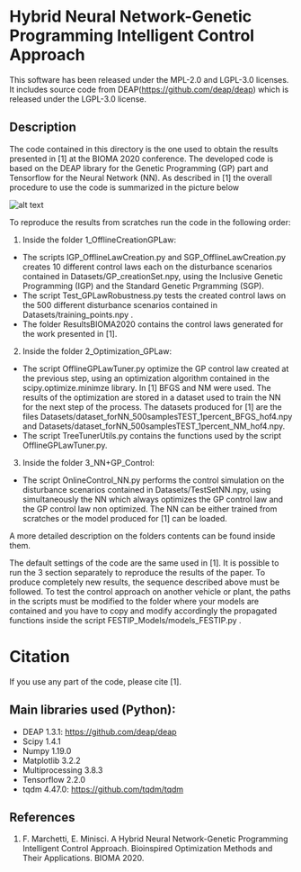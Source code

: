 # Hybrid Neural Network-Genetic Programming Intelligent Control Approach

This software has been released under the MPL-2.0 and LGPL-3.0 licenses. It includes source code from DEAP(https://github.com/deap/deap) which is released under the LGPL-3.0 license.

## Description
The code contained in this directory is the one used to obtain the results presented in [1] at the BIOMA 2020 conference. The developed code is based on the DEAP library for the Genetic Programming (GP) part and Tensorflow for the Neural Network (NN). As described in [1] the overall procedure to use the code is summarized in the picture below

![alt text](https://github.com/strath-ace-labs/smart-ml/blob/master/NN%2BGP_IntelligentControl/procedure.png)

To reproduce the results from scratches run the code in the following order:
1) Inside the folder 1_OfflineCreationGPLaw:
* The scripts IGP_OfflineLawCreation.py and SGP_OfflineLawCreation.py creates 10 different control laws each on the disturbance scenarios contained in Datasets/GP_creationSet.npy, using the Inclusive Genetic Programming (IGP) and the Standard Genetic Prgramming (SGP).
* The script Test_GPLawRobustness.py tests the created control laws on the 500 different disturbance scenarios contained in Datasets/training_points.npy .
* The folder ResultsBIOMA2020 contains the control laws generated for the work presented in [1].
2) Inside the folder 2_Optimization_GPLaw:
* The script OfflineGPLawTuner.py optimize the GP control law created at the previous step, using an optimization algorithm contained in the scipy.optimize.minimze library. In [1] BFGS and NM were used. The results of the optimization are stored in a dataset used to train the NN for the next step of the process. The datasets produced for [1] are the files Datasets/dataset_forNN_500samplesTEST_1percent_BFGS_hof4.npy and Datasets/dataset_forNN_500samplesTEST_1percent_NM_hof4.npy.
* The script TreeTunerUtils.py contains the functions used by the script OfflineGPLawTuner.py.
3) Inside the folder 3_NN+GP_Control:
* The script OnlineControl_NN.py performs the control simulation on the disturbance scenarios contained in Datasets/TestSetNN.npy, using simultaneously the NN which always optimizes the GP control law and the GP control law non optimized. The NN can be either trained from scratches or the model produced for [1] can be loaded. 

A more detailed description on the folders contents can be found inside them.

The default settings of the code are the same used in [1]. It is possible to run the 3 section separately to reproduce the results of the paper.
To produce completely new results, the sequence described above must be followed.
To test the control approach on another vehicle or plant, the paths in the scripts must be modified to the folder where your models are contained and you have to copy and modify accordingly the propagated functions inside the script FESTIP_Models/models_FESTIP.py .

# Citation
If you use any part of the code, please cite [1].


## Main libraries used (Python):
  * DEAP 1.3.1: https://github.com/deap/deap
  * Scipy 1.4.1
  * Numpy 1.19.0
  * Matplotlib 3.2.2
  * Multiprocessing 3.8.3
  * Tensorflow 2.2.0
  * tqdm 4.47.0: https://github.com/tqdm/tqdm

## References
1. F. Marchetti, E. Minisci. A Hybrid Neural Network-Genetic Programming Intelligent Control Approach. Bioinspired Optimization Methods and Their Applications. BIOMA 2020.


